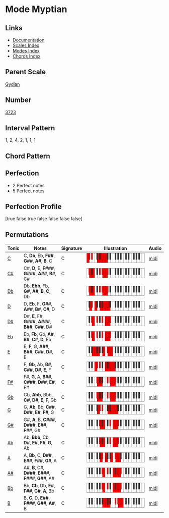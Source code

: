 # Mode Myptian

## Links

- [Documentation](index.md)
- [Scales Index](Scales.md)
- [Modes Index](Modes.md)
- [Chords Index](Chords.md)

## Parent Scale

[Gydian](ScaleGydian.md)

## Number

[3723](https://ianring.com/musictheory/scales/3723)

## Interval Pattern

1, 2, 4, 2, 1, 1, 1

## Chord Pattern



## Perfection

- 2 Perfect notes
- 5 Perfect notes

## Perfection Profile

[true false true false false false false]

## Permutations

| Tonic | Notes | Signature | Illustration | Audio |
|-------|-------|-----------|--------------|-------|
| [C](ModeCNaturalMyptian.md) | C, **Db**, Eb, **F##**, **G##**, **A#**, **B**, C | C | ![CNaturalMyptian](ModeCNaturalMyptian.png) | [midi](https://github.com/edipermadi/music/blob/main/docs/ModeCNaturalMyptian.mid?raw=true) |
| [C#](ModeCSharpMyptian.md) | C#, **D**, E, **F###**, **G###**, **A##**, **B#**, C# | C | ![CSharpMyptian](ModeCSharpMyptian.png) | [midi](https://github.com/edipermadi/music/blob/main/docs/ModeCSharpMyptian.mid?raw=true) |
| [Db](ModeDFlatMyptian.md) | Db, **Ebb**, Fb, **G#**, **A#**, **B**, **C**, Db | C | ![DFlatMyptian](ModeDFlatMyptian.png) | [midi](https://github.com/edipermadi/music/blob/main/docs/ModeDFlatMyptian.mid?raw=true) |
| [D](ModeDNaturalMyptian.md) | D, **Eb**, F, **G##**, **A##**, **B#**, **C#**, D | C | ![DNaturalMyptian](ModeDNaturalMyptian.png) | [midi](https://github.com/edipermadi/music/blob/main/docs/ModeDNaturalMyptian.mid?raw=true) |
| [D#](ModeDSharpMyptian.md) | D#, **E**, F#, **G###**, **A###**, **B##**, **C##**, D# | C | ![DSharpMyptian](ModeDSharpMyptian.png) | [midi](https://github.com/edipermadi/music/blob/main/docs/ModeDSharpMyptian.mid?raw=true) |
| [Eb](ModeEFlatMyptian.md) | Eb, **Fb**, Gb, **A#**, **B#**, **C#**, **D**, Eb | C | ![EFlatMyptian](ModeEFlatMyptian.png) | [midi](https://github.com/edipermadi/music/blob/main/docs/ModeEFlatMyptian.mid?raw=true) |
| [E](ModeENaturalMyptian.md) | E, **F**, G, **A##**, **B##**, **C##**, **D#**, E | C | ![ENaturalMyptian](ModeENaturalMyptian.png) | [midi](https://github.com/edipermadi/music/blob/main/docs/ModeENaturalMyptian.mid?raw=true) |
| [F](ModeFNaturalMyptian.md) | F, **Gb**, Ab, **B#**, **C##**, **D#**, **E**, F | C | ![FNaturalMyptian](ModeFNaturalMyptian.png) | [midi](https://github.com/edipermadi/music/blob/main/docs/ModeFNaturalMyptian.mid?raw=true) |
| [F#](ModeFSharpMyptian.md) | F#, **G**, A, **B##**, **C###**, **D##**, **E#**, F# | C | ![FSharpMyptian](ModeFSharpMyptian.png) | [midi](https://github.com/edipermadi/music/blob/main/docs/ModeFSharpMyptian.mid?raw=true) |
| [Gb](ModeGFlatMyptian.md) | Gb, **Abb**, Bbb, **C#**, **D#**, **E**, **F**, Gb | C | ![GFlatMyptian](ModeGFlatMyptian.png) | [midi](https://github.com/edipermadi/music/blob/main/docs/ModeGFlatMyptian.mid?raw=true) |
| [G](ModeGNaturalMyptian.md) | G, **Ab**, Bb, **C##**, **D##**, **E#**, **F#**, G | C | ![GNaturalMyptian](ModeGNaturalMyptian.png) | [midi](https://github.com/edipermadi/music/blob/main/docs/ModeGNaturalMyptian.mid?raw=true) |
| [G#](ModeGSharpMyptian.md) | G#, **A**, B, **C###**, **D###**, **E##**, **F##**, G# | C | ![GSharpMyptian](ModeGSharpMyptian.png) | [midi](https://github.com/edipermadi/music/blob/main/docs/ModeGSharpMyptian.mid?raw=true) |
| [Ab](ModeAFlatMyptian.md) | Ab, **Bbb**, Cb, **D#**, **E#**, **F#**, **G**, Ab | C | ![AFlatMyptian](ModeAFlatMyptian.png) | [midi](https://github.com/edipermadi/music/blob/main/docs/ModeAFlatMyptian.mid?raw=true) |
| [A](ModeANaturalMyptian.md) | A, **Bb**, C, **D##**, **E##**, **F##**, **G#**, A | C | ![ANaturalMyptian](ModeANaturalMyptian.png) | [midi](https://github.com/edipermadi/music/blob/main/docs/ModeANaturalMyptian.mid?raw=true) |
| [A#](ModeASharpMyptian.md) | A#, **B**, C#, **D###**, **E###**, **F###**, **G##**, A# | C | ![ASharpMyptian](ModeASharpMyptian.png) | [midi](https://github.com/edipermadi/music/blob/main/docs/ModeASharpMyptian.mid?raw=true) |
| [Bb](ModeBFlatMyptian.md) | Bb, **Cb**, Db, **E#**, **F##**, **G#**, **A**, Bb | C | ![BFlatMyptian](ModeBFlatMyptian.png) | [midi](https://github.com/edipermadi/music/blob/main/docs/ModeBFlatMyptian.mid?raw=true) |
| [B](ModeBNaturalMyptian.md) | B, **C**, D, **E##**, **F###**, **G##**, **A#**, B | C | ![BNaturalMyptian](ModeBNaturalMyptian.png) | [midi](https://github.com/edipermadi/music/blob/main/docs/ModeBNaturalMyptian.mid?raw=true) |

